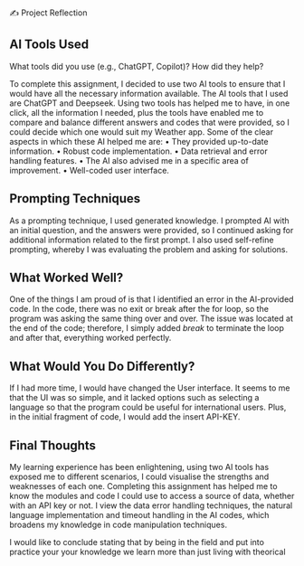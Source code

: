  ✍️ Project Reflection

## AI Tools Used
What tools did you use (e.g., ChatGPT, Copilot)? How did they help?

To complete this assignment, I decided to use two AI tools to ensure that I would have all the necessary information available. The AI tools that I used are ChatGPT and Deepseek. Using two tools has helped me to have, in one click, all the information I needed, plus the tools have enabled me to compare and balance different answers and codes that were provided, so I could decide which one would suit my Weather app. Some of the clear aspects in which these AI helped me are:
•	They provided up-to-date information. 
•	Robust code implementation. 
•	Data retrieval and error handling features. 
•	The AI also advised me in a specific area of improvement. 
•	Well-coded user interface. 


## Prompting Techniques

As a prompting technique, I used generated knowledge. I prompted AI with an initial question, and the answers were provided, so I continued asking for additional information related to the first prompt.  I also used self-refine prompting, whereby I was evaluating the problem and asking for solutions. 

## What Worked Well?


One of the things I am proud of is that I identified an error in the AI-provided code. In the code, there was no exit or break after the for loop, so the program was asking the same thing over and over.  The issue was located at the end of the code; therefore, I simply added *break* to terminate the loop and after that, everything worked perfectly.

 
## What Would You Do Differently?

If I had more time, I would have changed the User interface. It seems to me that the UI was so simple, and it lacked options such as selecting a language so that the program could be useful for international users. Plus, in the initial fragment of code, I would add the insert API-KEY.   

## Final Thoughts

My learning experience has been enlightening, using two AI tools has exposed me to different scenarios, I could visualise the strengths and weaknesses of each one. Completing this assignment has helped me to know the modules and code I could use to access a source of data, whether with an API key or not. I view the data error handling techniques, the natural language implementation and timeout handling in the AI codes, which broadens my knowledge in code manipulation techniques.    

I would like to conclude stating that by being in the field and put into practice your your knowledge we learn more than just living with theorical           
